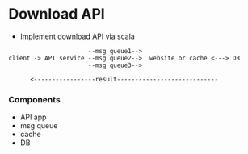 # Download API
- Implement download API via scala
```
                      --msg queue1-->  
client -> API service --msg queue2-->  website or cache <---> DB
                      --msg queue3-->

      <-----------------result----------------------------
```


### Components
- API app
- msg queue
- cache
- DB